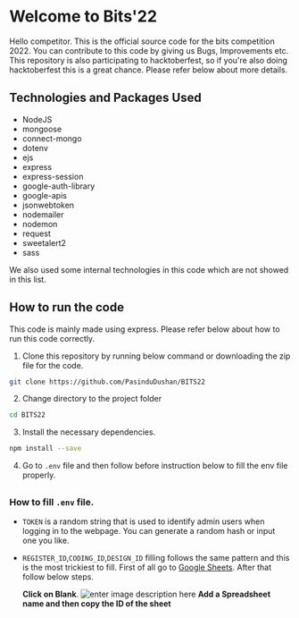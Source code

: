 # Welcome to Bits'22

Hello competitor. This is the official source code for the bits competition 2022. You can contribute to this code by giving us Bugs, Improvements etc. This repository is also participating to hacktoberfest, so if you're also doing hacktoberfest this is a great chance. Please refer below about more details.

## Technologies and Packages Used

 - NodeJS
 - mongoose
 - connect-mongo
 - dotenv
 - ejs
 - express
 - express-session
 - google-auth-library
 - google-apis
 - jsonwebtoken
 - nodemailer
 - nodemon
 - request
 - sweetalert2
 - sass

We also used some internal technologies in this code which are not showed in this list. 

## How to run the code
This code is mainly made using express. Please refer below about how to run this code correctly.

 1. Clone this repository by running below command or downloading the zip file for the code.
```bash
git clone https://github.com/PasinduDushan/BITS22
```
 2. Change directory to the project folder
```bash
cd BITS22
```
 3.  Install the necessary dependencies. 
```bash
npm install --save
```
 4.  Go to ```.env``` file and then follow before instruction below to fill the env file properly.

##

### How to fill ```.env``` file.

 - ```TOKEN``` is a random string that is used to identify admin users when logging in to the webpage. You can generate a random hash or input one you like.
 - ```REGISTER_ID```,```CODING_ID```,```DESIGN_ID```   filling follows the same pattern and this is the most trickiest to fill. First of all go to [Google Sheets](https://google.com/sheets). After that follow below steps.

    **Click on Blank**.
    ![enter image description here](https://i.imgur.com/f11WIAs.png)
    **Add a Spreadsheet name and then copy the ID of the sheet**
    
